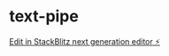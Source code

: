 # text-pipe

[Edit in StackBlitz next generation editor ⚡️](https://stackblitz.com/~/github.com/mscststs/text-pipe)